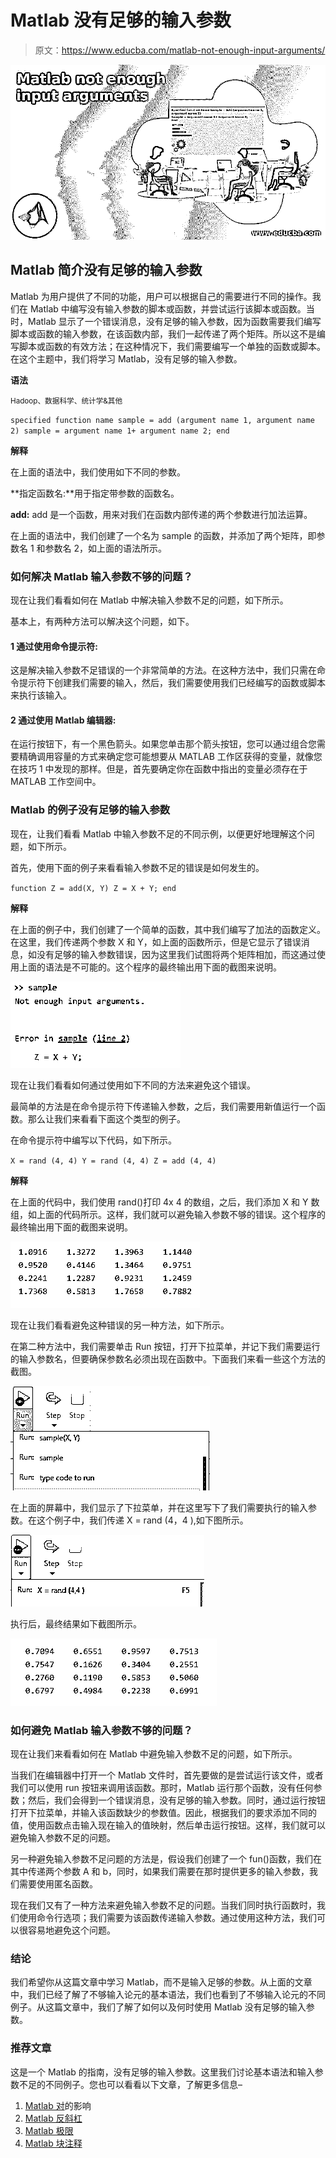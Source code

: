 # Matlab 没有足够的输入参数

> 原文：<https://www.educba.com/matlab-not-enough-input-arguments/>

![Matlab not enough input arguments](img/30deb59e861b0ccdf0e283c2f17c96c8.png)



## Matlab 简介没有足够的输入参数

Matlab 为用户提供了不同的功能，用户可以根据自己的需要进行不同的操作。我们在 Matlab 中编写没有输入参数的脚本或函数，并尝试运行该脚本或函数。当时，Matlab 显示了一个错误消息，没有足够的输入参数，因为函数需要我们编写脚本或函数的输入参数，在该函数内部，我们一起传递了两个矩阵。所以这不是编写脚本或函数的有效方法；在这种情况下，我们需要编写一个单独的函数或脚本。在这个主题中，我们将学习 Matlab，没有足够的输入参数。

**语法**

<small>Hadoop、数据科学、统计学&其他</small>

`specified function name sample = add (argument name 1, argument name 2)
sample = argument name 1+ argument name 2;
end`

**解释**

在上面的语法中，我们使用如下不同的参数。

**指定函数名:**用于指定带参数的函数名。

**add:** add 是一个函数，用来对我们在函数内部传递的两个参数进行加法运算。

在上面的语法中，我们创建了一个名为 sample 的函数，并添加了两个矩阵，即参数名 1 和参数名 2，如上面的语法所示。

### 如何解决 Matlab 输入参数不够的问题？

现在让我们看看如何在 Matlab 中解决输入参数不足的问题，如下所示。

基本上，有两种方法可以解决这个问题，如下。

#### 1 通过使用命令提示符:

这是解决输入参数不足错误的一个非常简单的方法。在这种方法中，我们只需在命令提示符下创建我们需要的输入，然后，我们需要使用我们已经编写的函数或脚本来执行该输入。

#### 2 通过使用 Matlab 编辑器:

在运行按钮下，有一个黑色箭头。如果您单击那个箭头按钮，您可以通过组合您需要精确调用容量的方式来确定您可能想要从 MATLAB 工作区获得的变量，就像您在技巧 1 中发现的那样。但是，首先要确定你在函数中指出的变量必须存在于 MATLAB 工作空间中。

### Matlab 的例子没有足够的输入参数

现在，让我们看看 Matlab 中输入参数不足的不同示例，以便更好地理解这个问题，如下所示。

首先，使用下面的例子来看看输入参数不足的错误是如何发生的。

`function Z = add(X, Y)
Z = X + Y;
end`

**解释**

在上面的例子中，我们创建了一个简单的函数，其中我们编写了加法的函数定义。在这里，我们传递两个参数 X 和 Y，如上面的函数所示，但是它显示了错误消息，如没有足够的输入参数错误，因为这里我们试图将两个矩阵相加，而这通过使用上面的语法是不可能的。这个程序的最终输出用下面的截图来说明。

![Matlab not enough input arguments output 1](img/4440b559dda8c442127b8038b063577b.png)



现在让我们看看如何通过使用如下不同的方法来避免这个错误。

最简单的方法是在命令提示符下传递输入参数，之后，我们需要用新值运行一个函数。那么让我们来看看下面这个类型的例子。

在命令提示符中编写以下代码，如下所示。

`X = rand (4, 4)
Y = rand (4, 4)
Z = add (4, 4)`

**解释**

在上面的代码中，我们使用 rand()打印 4x 4 的数组，之后，我们添加 X 和 Y 数组，如上面的代码所示。这样，我们就可以避免输入参数不够的错误。这个程序的最终输出用下面的截图来说明。

![Matlab not enough input arguments output 2](img/ed45884948d1cfc7d3dfbed863ef7e54.png)



现在让我们看看避免这种错误的另一种方法，如下所示。

在第二种方法中，我们需要单击 Run 按钮，打开下拉菜单，并记下我们需要运行的输入参数名，但要确保参数名必须出现在函数中。下面我们来看一些这个方法的截图。

![Matlab not enough input arguments output 3](img/bde454d2b88b06b758cc2717a90a0efe.png)



在上面的屏幕中，我们显示了下拉菜单，并在这里写下了我们需要执行的输入参数。在这个例子中，我们传递 X = rand (4，4 ),如下图所示。

![output 4](img/cf8f12a5ac61cee7e8302f220f172001.png)



执行后，最终结果如下截图所示。

![output 5](img/683b6d4201d48d32fe8342cbf4dc9677.png)



### 如何避免 Matlab 输入参数不够的问题？

现在让我们来看看如何在 Matlab 中避免输入参数不足的问题，如下所示。

当我们在编辑器中打开一个 Matlab 文件时，首先要做的是尝试运行该文件，或者我们可以使用 run 按钮来调用该函数。那时，Matlab 运行那个函数，没有任何参数；然后，我们会得到一个错误消息，没有足够的输入参数。同时，通过运行按钮打开下拉菜单，并输入该函数缺少的参数值。因此，根据我们的要求添加不同的值，使用函数点击输入现在输入的值映射，然后单击运行按钮。这样，我们就可以避免输入参数不足的问题。

另一种避免输入参数不足问题的方法是，假设我们创建了一个 fun()函数，我们在其中传递两个参数 A 和 b，同时，如果我们需要在那时提供更多的输入参数，我们需要使用匿名函数。

现在我们又有了一种方法来避免输入参数不足的问题。当我们同时执行函数时，我们使用命令行选项；我们需要为该函数传递输入参数。通过使用这种方法，我们可以很容易地避免这个问题。

### 结论

我们希望你从这篇文章中学习 Matlab，而不是输入足够的参数。从上面的文章中，我们已经了解了不够输入论元的基本语法，我们也看到了不够输入论元的不同例子。从这篇文章中，我们了解了如何以及何时使用 Matlab 没有足够的输入参数。

### 推荐文章

这是一个 Matlab 的指南，没有足够的输入参数。这里我们讨论基本语法和输入参数不足的不同例子。您也可以看看以下文章，了解更多信息–

1.  [Matlab 对](https://www.educba.com/matlab-mod/)的影响
2.  [Matlab 反斜杠](https://www.educba.com/matlab-backslash/)
3.  [Matlab 极限](https://www.educba.com/matlab-limit/)
4.  [Matlab 块注释](https://www.educba.com/matlab-block-comment/)





